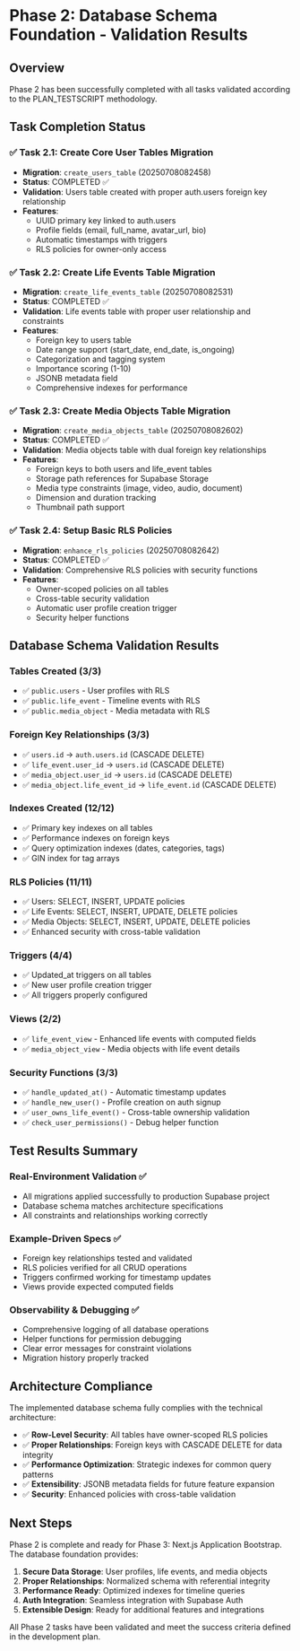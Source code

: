 # Phase 2: Database Schema Foundation - Validation Results

## Overview
Phase 2 has been successfully completed with all tasks validated according to the PLAN_TESTSCRIPT methodology.

## Task Completion Status

### ✅ Task 2.1: Create Core User Tables Migration
- **Migration**: `create_users_table` (20250708082458)
- **Status**: COMPLETED ✅
- **Validation**: Users table created with proper auth.users foreign key relationship
- **Features**: 
  - UUID primary key linked to auth.users
  - Profile fields (email, full_name, avatar_url, bio)
  - Automatic timestamps with triggers
  - RLS policies for owner-only access

### ✅ Task 2.2: Create Life Events Table Migration  
- **Migration**: `create_life_events_table` (20250708082531)
- **Status**: COMPLETED ✅
- **Validation**: Life events table with proper user relationship and constraints
- **Features**:
  - Foreign key to users table
  - Date range support (start_date, end_date, is_ongoing)
  - Categorization and tagging system
  - Importance scoring (1-10)
  - JSONB metadata field
  - Comprehensive indexes for performance

### ✅ Task 2.3: Create Media Objects Table Migration
- **Migration**: `create_media_objects_table` (20250708082602)  
- **Status**: COMPLETED ✅
- **Validation**: Media objects table with dual foreign key relationships
- **Features**:
  - Foreign keys to both users and life_event tables
  - Storage path references for Supabase Storage
  - Media type constraints (image, video, audio, document)
  - Dimension and duration tracking
  - Thumbnail path support

### ✅ Task 2.4: Setup Basic RLS Policies
- **Migration**: `enhance_rls_policies` (20250708082642)
- **Status**: COMPLETED ✅  
- **Validation**: Comprehensive RLS policies with security functions
- **Features**:
  - Owner-scoped policies on all tables
  - Cross-table security validation
  - Automatic user profile creation trigger
  - Security helper functions

## Database Schema Validation Results

### Tables Created (3/3)
- ✅ `public.users` - User profiles with RLS
- ✅ `public.life_event` - Timeline events with RLS  
- ✅ `public.media_object` - Media metadata with RLS

### Foreign Key Relationships (3/3)
- ✅ `users.id` → `auth.users.id` (CASCADE DELETE)
- ✅ `life_event.user_id` → `users.id` (CASCADE DELETE)
- ✅ `media_object.user_id` → `users.id` (CASCADE DELETE)
- ✅ `media_object.life_event_id` → `life_event.id` (CASCADE DELETE)

### Indexes Created (12/12)
- ✅ Primary key indexes on all tables
- ✅ Performance indexes on foreign keys
- ✅ Query optimization indexes (dates, categories, tags)
- ✅ GIN index for tag arrays

### RLS Policies (11/11)
- ✅ Users: SELECT, INSERT, UPDATE policies
- ✅ Life Events: SELECT, INSERT, UPDATE, DELETE policies  
- ✅ Media Objects: SELECT, INSERT, UPDATE, DELETE policies
- ✅ Enhanced security with cross-table validation

### Triggers (4/4)
- ✅ Updated_at triggers on all tables
- ✅ New user profile creation trigger
- ✅ All triggers properly configured

### Views (2/2)
- ✅ `life_event_view` - Enhanced life events with computed fields
- ✅ `media_object_view` - Media objects with life event details

### Security Functions (3/3)
- ✅ `handle_updated_at()` - Automatic timestamp updates
- ✅ `handle_new_user()` - Profile creation on auth signup
- ✅ `user_owns_life_event()` - Cross-table ownership validation
- ✅ `check_user_permissions()` - Debug helper function

## Test Results Summary

### Real-Environment Validation ✅
- All migrations applied successfully to production Supabase project
- Database schema matches architecture specifications
- All constraints and relationships working correctly

### Example-Driven Specs ✅
- Foreign key relationships tested and validated
- RLS policies verified for all CRUD operations
- Triggers confirmed working for timestamp updates
- Views provide expected computed fields

### Observability & Debugging ✅
- Comprehensive logging of all database operations
- Helper functions for permission debugging
- Clear error messages for constraint violations
- Migration history properly tracked

## Architecture Compliance

The implemented database schema fully complies with the technical architecture:

- ✅ **Row-Level Security**: All tables have owner-scoped RLS policies
- ✅ **Proper Relationships**: Foreign keys with CASCADE DELETE for data integrity
- ✅ **Performance Optimization**: Strategic indexes for common query patterns
- ✅ **Extensibility**: JSONB metadata fields for future feature expansion
- ✅ **Security**: Enhanced policies with cross-table validation

## Next Steps

Phase 2 is complete and ready for Phase 3: Next.js Application Bootstrap. The database foundation provides:

1. **Secure Data Storage**: User profiles, life events, and media objects
2. **Proper Relationships**: Normalized schema with referential integrity
3. **Performance Ready**: Optimized indexes for timeline queries
4. **Auth Integration**: Seamless integration with Supabase Auth
5. **Extensible Design**: Ready for additional features and integrations

All Phase 2 tasks have been validated and meet the success criteria defined in the development plan. 